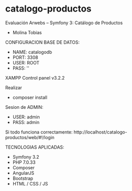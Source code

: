 # catalogo-productos
Evaluación Arwebs – Symfony 3: Catálogo de Productos

- Molina Tobias

CONFIGURACION BASE DE DATOS:
- NAME: catalogodb
- PORT: 3308
- USER: ROOT
- PASS: ''

XAMPP Control panel v3.2.2

Realizar 
- composer install

Sesion de ADMIN:
- USER: admin
- PASS: admin

Si todo funciona correctamente: http://localhost/catalogo-productos/web/#!/login

TECNOLOGIAS APLICADAS:
- Symfony 3.2
- PHP 7.0.33
- Composer
- AngularJS
- Bootstrap
- HTML / CSS / JS
